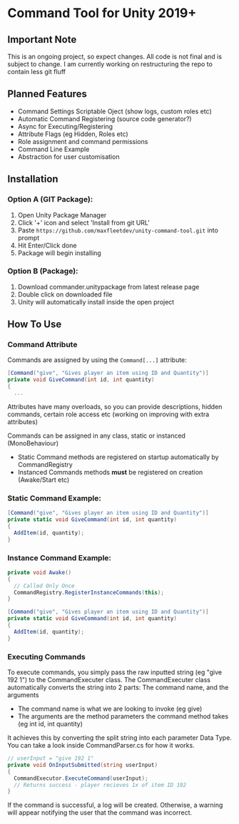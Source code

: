 # Command Tool for Unity 2019+

## Important Note
This is an ongoing project, so expect changes. All code is not final and is subject to change. I am currently working on restructuring the repo to contain less git fluff

## Planned Features
- Command Settings Scriptable Oject (show logs, custom roles etc)
- Automatic Command Registering (source code generator?)
- Async for Executing/Registering
- Attribute Flags (eg Hidden, Roles etc)
- Role assignment and command permissions
- Command Line Example
- Abstraction for user customisation


## Installation
### Option A (GIT Package):
1) Open Unity Package Manager
2) Click '+' icon and select 'Install from git URL'
3) Paste ```https://github.com/maxfleetdev/unity-command-tool.git``` into prompt
4) Hit Enter/Click done
5) Package will begin installing

### Option B (Package):
1) Download commander.unitypackage from latest release page
2) Double click on downloaded file
3) Unity will automatically install inside the open project

## How To Use
### Command Attribute
Commands are assigned by using the <code>Command[...]</code> attribute:
```c#
[Command("give", "Gives player an item using ID and Quantity")]
private void GiveCommand(int id, int quantity)
{
  ...
```
Attributes have many overloads, so you can provide descriptions, hidden commands, certain role access etc (working on improving with extra attributes)

Commands can be assigned in any class, static or instanced (MonoBehaviour)
- Static Command methods are registered on startup automatically by CommandRegistry
- Instanced Commands methods **must** be registered on creation (Awake/Start etc)

### Static Command Example:
```c#
[Command("give", "Gives player an item using ID and Quantity")]
private static void GiveCommand(int id, int quantity)
{
  AddItem(id, quantity);
}
```

### Instance Command Example:
```c#
private void Awake()
{
  // Called Only Once
  CommandRegistry.RegisterInstanceCommands(this);
}

[Command("give", "Gives player an item using ID and Quantity")]
private static void GiveCommand(int id, int quantity)
{
  AddItem(id, quantity);
}
```

### Executing Commands
To execute commands, you simply pass the raw inputted string (eg "give 192 1") to the CommandExecuter class.
The CommandExecuter class automatically converts the string into 2 parts: The command name, and the arguments
- The command name is what we are looking to invoke (eg give)
- The arguments are the method parameters the command method takes (eg int id, int quantity)

It achieves this by converting the split string into each parameter Data Type. You can take a look inside CommandParser.cs for how it works.
```c#
// userInput = "give 192 1"
private void OnInputSubmitted(string userInput)
{
  CommandExecutor.ExecuteCommand(userInput);
  // Returns success - player recieves 1x of item ID 192
}
```
If the command is successful, a log will be created. Otherwise, a warning will appear notifying the user that the command was incorrect.

